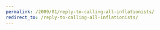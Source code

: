 ```yaml
---
permalink: /2009/01/reply-to-calling-all-inflationists/
redirect_to: /reply-to-calling-all-inflationists/
---
```


